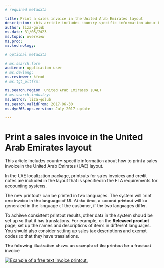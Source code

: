 ```yaml
---
# required metadata

title: Print a sales invoice in the United Arab Emirates layout
description: This article includes country-specific information about how to print a sales invoice in the United Arab Emirates (UAE) layout. 
author: liza-golub
ms.date: 31/05/2023
ms.topic: overview
ms.prod: 
ms.technology: 

# optional metadata

# ms.search.form: 
audience: Application User
# ms.devlang: 
ms.reviewer: kfend
# ms.tgt_pltfrm: 

ms.search.region: United Arab Emirates (UAE)
# ms.search.industry: 
ms.author: liza-golub
ms.search.validFrom: 2017-06-30
ms.dyn365.ops.version: July 2017 update

---
```


# Print a sales invoice in the United Arab Emirates layout

This article includes country-specific information about how to print a sales invoice in the United Arab Emirates (UAE) layout.

In the UAE localization package, printouts for sales invoices and credit notes are included in the layout that is specified in the FTA requirements for accounting systems. 

The new printouts can be printed in two languages. The system will print one invoice in the language of UI. At the time, a second printout will be generated in the language of the customer, if the two languages differ.

To achieve consistent printout results, other data in the system should be set up so that it has translations. For example, on the **Released product** page, set up the names and descriptions of items in different languages. You should also consider setting up sales tax descriptions and exempt codes so that they have translations.

The following illustration shows an example of the printout for a free text invoice.

[![Example of a free text invoice printout.](./media/uae_vat_15.jpg)](./media/uae_vat_15.jpg)




